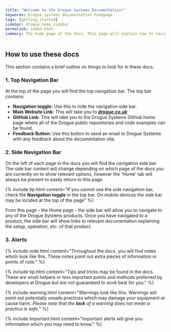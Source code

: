 ```yaml
---
title: "Welcome to the Drogue Systems Documentation!"
keywords: Drogue systems documentation homepage
tags: [getting_started]
sidebar: drogue_home_sidebar
permalink: index.html
summary: The home page of the docs. This page will explain how to navigate and use the docs effectively.
---
```




## How to use these docs


This section contains a brief outline on things to look for in these docs.


### 1. Top Navigation Bar

At the top of the page you will find the top navigation bar. The top bar contains:

- **Navigation toggle:** Use this to hide the navigation side bar.
- **Main Website Link:** This will take you to <a alt='drogue.co.uk' href='https://drogue.co.uk'> ***drogue.co.uk*** </a>
- **GitHub Link:** This will take you to the Drogue Systems GitHub home page where all of the Drogue public repositories and code examples can be found.
- **Feedback Button:** Use this button to send an email to Drogue Systems with any feedback about the documentation site.


### 2. Side Navigation Bar

On the left of each page in the docs you will find the navigation side bar. The side bar content will change depending on which page of the docs you are currently on to show relevant options, however the 'Home' tab will always be present to easily return to this page.

{% include tip.html content="If you cannot see the side navigation bar, check the **Navigation toggle** in the top bar. On mobile devices the side bar may be located at the top of the page" %}

From this page - the Home page - the side bar will allow you to navigate to any of the Drogue Systems products. Once you have navigated to a product, the side bar will show links to relevant documentation explaining the setup, operation, etc. of that product.


### 3. Alerts

{% include note.html content="Throughout the docs, you will find notes which look like this. These notes point out extra pieces of information or points of note." %}

{% include tip.html content="Tips and tricks may be found in the docs. These are small helpers or less important points and methods preferred by developers at Drogue but are not guaranteed to work best for you." %}

{% include warning.html content="Warnings look like this. Warnings will point out potentially unsafe practices which may damage your equipment or cause harm. *Please note that the **lack** of a warning does not mean a practice is safe.*" %}

{% include important.html content="Important alerts will give you information which you may need to know." %}
